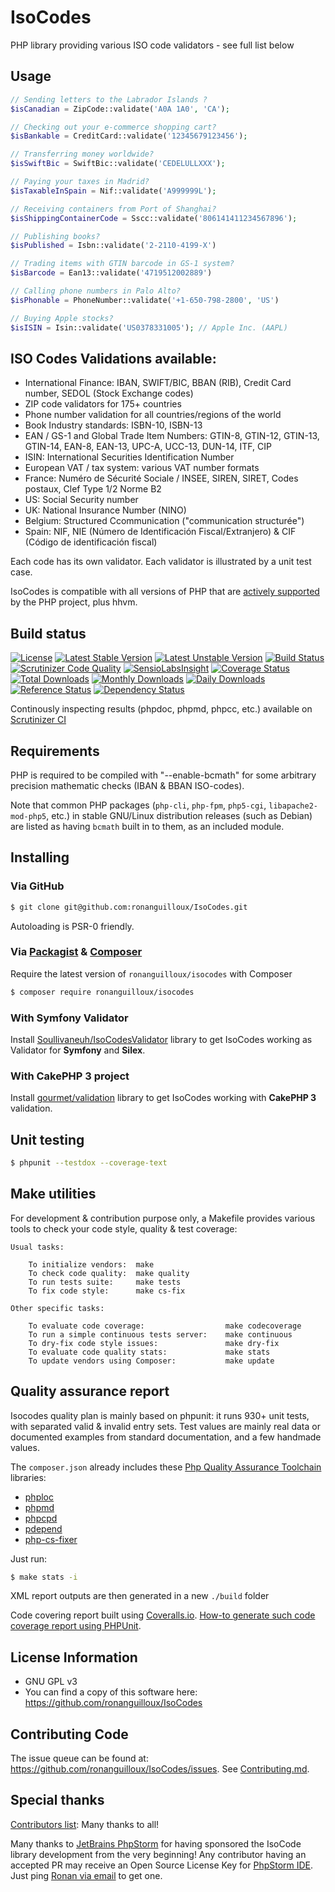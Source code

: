 # IsoCodes

PHP library providing various ISO code validators - see full list below

## Usage

```php
// Sending letters to the Labrador Islands ?
$isCanadian = ZipCode::validate('A0A 1A0', 'CA');

// Checking out your e-commerce shopping cart?
$isBankable = CreditCard::validate('12345679123456');

// Transferring money worldwide?
$isSwiftBic = SwiftBic::validate('CEDELULLXXX');

// Paying your taxes in Madrid?
$isTaxableInSpain = Nif::validate('A999999L');

// Receiving containers from Port of Shanghai?
$isShippingContainerCode = Sscc::validate('806141411234567896');

// Publishing books?
$isPublished = Isbn::validate('2-2110-4199-X')

// Trading items with GTIN barcode in GS-1 system? 
$isBarcode = Ean13::validate('4719512002889')

// Calling phone numbers in Palo Alto?
$isPhonable = PhoneNumber::validate('+1-650-798-2800', 'US')

// Buying Apple stocks?
$isISIN = Isin::validate('US0378331005'); // Apple Inc. (AAPL)
```


## ISO Codes Validations available:

* International Finance: IBAN, SWIFT/BIC, BBAN (RIB), Credit Card number, SEDOL (Stock Exchange codes)
* ZIP code validators for 175+ countries
* Phone number validation for all countries/regions of the world
* Book Industry standards: ISBN-10, ISBN-13
* EAN / GS-1 and Global Trade Item Numbers: GTIN-8, GTIN-12, GTIN-13, GTIN-14, EAN-8, EAN-13, UPC-A, UCC-13, DUN-14, ITF, CIP
* ISIN: International Securities Identification Number
* European VAT / tax system: various VAT number formats
* France: Numéro de Sécurité Sociale / INSEE, SIREN, SIRET, Codes postaux, Clef Type 1/2 Norme B2
* US: Social Security number
* UK: National Insurance Number (NINO)
* Belgium: Structured Ccommunication ("communication structurée")
* Spain: NIF, NIE (Número de Identificación Fiscal/Extranjero) & CIF (Código de identificación fiscal)

Each code has its own validator.
Each validator is illustrated by a unit test case.

IsoCodes is compatible with all versions of PHP that are [actively supported](http://php.net/supported-versions.php) by the PHP project, plus hhvm.


## Build status


[![License](https://poser.pugx.org/ronanguilloux/isocodes/license.svg)](https://packagist.org/packages/ronanguilloux/isocodes)
[![Latest Stable Version](https://poser.pugx.org/ronanguilloux/isocodes/v/stable.svg)](https://packagist.org/packages/ronanguilloux/isocodes)
[![Latest Unstable Version](https://poser.pugx.org/ronanguilloux/isocodes/v/unstable.svg)](https://packagist.org/packages/ronanguilloux/isocodes)
[![Build Status](https://secure.travis-ci.org/ronanguilloux/IsoCodes.png?branch=master)](http://travis-ci.org/ronanguilloux/IsoCodes)
[![Scrutinizer Code Quality](https://scrutinizer-ci.com/g/ronanguilloux/IsoCodes/badges/quality-score.png?b=master)](https://scrutinizer-ci.com/g/ronanguilloux/IsoCodes/?branch=master)
[![SensioLabsInsight](https://insight.sensiolabs.com/projects/fde42adb-344d-4055-b78d-20b598040ac8/mini.png)](https://insight.sensiolabs.com/projects/fde42adb-344d-4055-b78d-20b598040ac8)
[![Coverage Status](https://coveralls.io/repos/ronanguilloux/IsoCodes/badge.svg?branch=master)](https://coveralls.io/r/ronanguilloux/IsoCodes?branch=master)
[![Total Downloads](https://poser.pugx.org/ronanguilloux/isocodes/downloads)](https://packagist.org/packages/ronanguilloux/isocodes)
[![Monthly Downloads](https://poser.pugx.org/ronanguilloux/isocodes/d/monthly.png)](https://packagist.org/packages/ronanguilloux/isocodes)
[![Daily Downloads](https://poser.pugx.org/ronanguilloux/isocodes/d/daily.png)](https://packagist.org/packages/ronanguilloux/isocodes)
[![Reference Status](https://www.versioneye.com/php/ronanguilloux:isocodes/reference_badge.svg?style=flat)](https://www.versioneye.com/php/ronanguilloux:isocodes/references)
[![Dependency Status](https://www.versioneye.com/user/projects/568018dfeb4f47003c0000ef/badge.svg?style=flat)](https://www.versioneye.com/user/projects/568018dfeb4f47003c0000ef)


Continously inspecting results (phpdoc, phpmd, phpcc, etc.) available on [Scrutinizer CI](https://scrutinizer-ci.com/g/ronanguilloux/IsoCodes/inspections)


## Requirements

PHP is required to be compiled with "--enable-bcmath" for some arbitrary precision mathematic checks (IBAN & BBAN ISO-codes).

Note that common PHP packages (`php-cli`, `php-fpm`, `php5-cgi`, `libapache2-mod-php5`, etc.) in stable GNU/Linux distribution releases (such as Debian) are listed as having `bcmath` built in to them, as an included module.


## Installing

### Via GitHub

```bash
$ git clone git@github.com:ronanguilloux/IsoCodes.git
```

Autoloading is PSR-0 friendly.

### Via [Packagist](https://packagist.org/packages/ronanguilloux/isocodes) & [Composer](http://getcomposer.org/doc/00-intro.md)

Require the latest version of `ronanguilloux/isocodes` with Composer

```bash
$ composer require ronanguilloux/isocodes
```

### With Symfony Validator

Install [Soullivaneuh/IsoCodesValidator](https://github.com/Soullivaneuh/IsoCodesValidator) library
to get IsoCodes working as Validator for **Symfony** and **Silex**.

### With CakePHP 3 project

Install [gourmet/validation](https://github.com/gourmet/validation) library
to get IsoCodes working with **CakePHP 3** validation.


## Unit testing

```bash
$ phpunit --testdox --coverage-text
```


## Make utilities

For development & contribution purpose only,
a Makefile provides various tools to check your code style, quality & test coverage:

```
Usual tasks:

	To initialize vendors:  make
	To check code quality:	make quality
	To run tests suite:	    make tests
	To fix code style:	    make cs-fix

Other specific tasks:

	To evaluate code coverage:			        make codecoverage
	To run a simple continuous tests server:	make continuous
	To dry-fix code style issues:			    make dry-fix
	To evaluate code quality stats:			    make stats
	To update vendors using Composer:		    make update
```


## Quality assurance report

Isocodes quality plan is mainly based on phpunit: it runs 930+ unit tests,
with separated valid & invalid entry sets.
Test values are mainly real data or documented examples from standard documentation, and a few handmade values.

The `composer.json` already includes these  [Php Quality Assurance Toolchain](http://phpqatools.org) libraries:

* [phploc](https://github.com/sebastianbergmann/phploc)
* [phpmd](https://github.com/phpmd/phpmd)
* [phpcpd](https://github.com/sebastianbergmann/phpcpd)
* [pdepend](https://github.com/pdepend/pdepend)
* [php-cs-fixer](https://github.com/fabpot/PHP-CS-Fixer)

Just run:

```bash
$ make stats -i
```

XML report outputs are then generated in a new `./build` folder

Code covering report built using [Coveralls.io](https://coveralls.io/r/ronanguilloux/IsoCodes).
[How-to generate such code coverage report using PHPUnit](https://github.com/satooshi/php-coveralls/blob/master/README.md).


## License Information

* GNU GPL v3
* You can find a copy of this software here: https://github.com/ronanguilloux/IsoCodes


## Contributing Code

The issue queue can be found at: https://github.com/ronanguilloux/IsoCodes/issues. 
See [Contributing.md](Contributing.md).


## Special thanks

[Contributors list](https://github.com/ronanguilloux/IsoCodes/graphs/contributors): Many thanks to all!

Many thanks to [JetBrains PhpStorm](http://www.jetbrains.com/phpstorm/) for having sponsored the IsoCode library development from the very beginning! Any contributor having an accepted PR may receive an Open Source License Key for [PhpStorm IDE](http://www.jetbrains.com/phpstorm/download/). Just ping [Ronan via email](mailto:ronan.guilloux@gmail.com) to get one.
